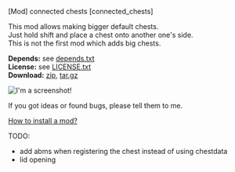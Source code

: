 [Mod] connected chests [connected_chests]

This mod allows making bigger default chests.  
Just hold shift and place a chest onto another one's side.  
This is not the first mod which adds big chests.

**Depends:** see [depends.txt](https://raw.githubusercontent.com/HybridDog/connected_chests/master/depends.txt)  
**License:** see [LICENSE.txt](https://raw.githubusercontent.com/HybridDog/connected_chests/master/LICENSE.txt)  
**Download:** [zip](https://github.com/HybridDog/connected_chests/archive/master.zip), [tar.gz](https://github.com/HybridDog/connected_chests/tarball/master)  

![I'm a screenshot!](http://wiki.minetest.net/images/d/d1/Connected_chest.png)

If you got ideas or found bugs, please tell them to me.

[How to install a mod?](http://wiki.minetest.net/Installing_Mods)


TODO:  
* add abms when registering the chest instead of using chestdata
* lid opening